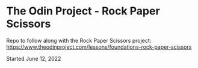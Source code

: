 # The Odin Project - Rock Paper Scissors
Repo to follow along with the Rock Paper Scissors project:
https://www.theodinproject.com/lessons/foundations-rock-paper-scissors

Started June 12, 2022

